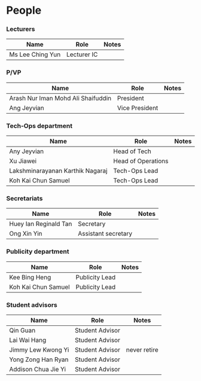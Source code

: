 # People

### Lecturers

| Name             | Role        | Notes |
| ---------------- | ----------- | ----- |
| Ms Lee Ching Yun | Lecturer IC |       |

### P/VP

| Name                               | Role           | Notes |
| ---------------------------------- | -------------- | ----- |
| Arash Nur Iman Mohd Ali Shaifuddin | President      |       |
| Ang Jeyvian                        | Vice President |       |

### Tech-Ops department

| Name                             | Role               | Notes |
| -------------------------------- | ------------------ | ----- |
| Any Jeyvian                      | Head of Tech       |       |
| Xu Jiawei                        | Head of Operations |       |
| Lakshminarayanan Karthik Nagaraj | Tech-Ops Lead      |       |
| Koh Kai Chun Samuel              | Tech-Ops Lead      |       |

### Secretariats

| Name                  | Role                | Notes |
| --------------------- | ------------------- | ----- |
| Huey Ian Reginald Tan | Secretary           |       |
| Ong Xin Yin           | Assistant secretary |       |

### Publicity department

| Name                | Role           | Notes |
| ------------------- | -------------- | ----- |
| Kee Bing Heng       | Publicity Lead |       |
| Koh Kai Chun Samuel | Publicity Lead |       |

### Student advisors

| Name                | Role            | Notes        |
| ------------------- | --------------- | ------------ |
| Qin Guan            | Student Advisor |              |
| Lai Wai Hang        | Student Advisor |              |
| Jimmy Lew Kwong Yi  | Student Advisor | never retire |
| Yong Zong Han Ryan  | Student Advisor |              |
| Addison Chua Jie Yi | Student Advisor |              |
